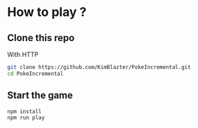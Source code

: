 # How to play ?

## Clone this repo

With HTTP
```bash
git clone https://github.com/KimBlazter/PokeIncremental.git
cd PokeIncremental
```

## Start the game

```bash
npm install
npm run play
```
